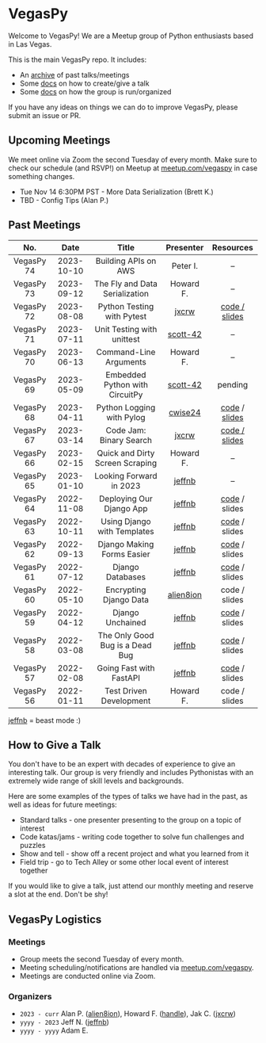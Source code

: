 # VegasPy
Welcome to VegasPy! We are a Meetup group of Python enthusiasts based in Las Vegas.

This is the main VegasPy repo. It includes:

- An [archive](https://github.com/jxcrw/vegaspy/tree/main/meetings) of past talks/meetings
- Some [docs](https://github.com/jxcrw/vegaspy#meeting-archive) on how to create/give a talk
- Some [docs](https://github.com/jxcrw/vegaspy#vegaspy-logistics) on how the group is run/organized

If you have any ideas on things we can do to improve VegasPy, please submit an issue or PR.

## Upcoming Meetings
We meet online via Zoom the second Tuesday of every month. Make sure to check our schedule (and RSVP!) on Meetup at [meetup.com/vegaspy](https://www.meetup.com/vegaspy) in case something changes.

- Tue Nov 14 6:30PM PST - More Data Serialization (Brett K.)
- TBD - Config Tips (Alan P.)


## Past Meetings
|    No.     |    Date    |              Title              |                 Presenter                 |                                                                          Resources                                                                          |
|:----------:|:----------:|:-------------------------------:|:-----------------------------------------:|:-----------------------------------------------------------------------------------------------------------------------------------------------------------:|
| VegasPy 74 | 2023-10-10 |      Building APIs on AWS       |                 Peter I.                  |                                                                              –                                                                              |
| VegasPy 73 | 2023-09-12 | The Fly and Data Serialization  |                 Howard F.                 |                                                                              –                                                                              |
| VegasPy 72 | 2023-08-08 |   Python Testing with Pytest    |     [jxcrw](https://github.com/jxcrw)     |                                                  [code / slides](https://github.com/jxcrw/vegaspy-pytest)                                                   |
| VegasPy 71 | 2023-07-11 |   Unit Testing with unittest    |  [scott-42](https://github.com/scott-42)  |                                                                              –                                                                              |
| VegasPy 70 | 2023-06-13 |     Command-Line Arguments      |                 Howard F.                 |                                                                              –                                                                              |
| VegasPy 69 | 2023-05-09 | Embedded Python with CircuitPy  |  [scott-42](https://github.com/scott-42)  |                                                                           pending                                                                           |
| VegasPy 68 | 2023-04-11 |    Python Logging with Pylog    |   [cwise24](https://gitlab.com/cwise24)   | [code](https://gitlab.com/cwise24/vegaspy) / [slides](https://docs.google.com/presentation/d/1iIiQkireleXZOhRNcqwn8CiII3NTxgCTqxCnpdfXu4g/edit?usp=sharing) |
| VegasPy 67 | 2023-03-14 |     Code Jam: Binary Search     |     [jxcrw](https://github.com/jxcrw)     |                                               [code / slides](https://github.com/jxcrw/vegaspy-binary-search)                                               |
| VegasPy 66 | 2023-02-15 | Quick and Dirty Screen Scraping |                 Howard F.                 |                                                                              –                                                                              |
| VegasPy 65 | 2023-01-10 |     Looking Forward in 2023     |    [jeffnb](https://github.com/jeffnb)    |                                                                              –                                                                              |
| VegasPy 64 | 2022-11-08 |    Deploying Our Django App     |    [jeffnb](https://github.com/jeffnb)    |                                                [code](https://github.com/jeffnb/pyvegas-mtg-django) / slides                                                |
| VegasPy 63 | 2022-10-11 |   Using Django with Templates   |    [jeffnb](https://github.com/jeffnb)    |                                                [code](https://github.com/jeffnb/pyvegas-mtg-django) / slides                                                |
| VegasPy 62 | 2022-09-13 |   Django Making Forms Easier    |    [jeffnb](https://github.com/jeffnb)    |                                                [code](https://github.com/jeffnb/pyvegas-mtg-django) / slides                                                |
| VegasPy 61 | 2022-07-12 |        Django Databases         |    [jeffnb](https://github.com/jeffnb)    |                                                [code](https://github.com/jeffnb/pyvegas-mtg-django) / slides                                                |
| VegasPy 60 | 2022-05-10 |     Encrypting Django Data      | [alien8ion](https://github.com/alien8ion) |                                                                        code / slides                                                                        |
| VegasPy 59 | 2022-04-12 |        Django Unchained         |    [jeffnb](https://github.com/jeffnb)    |                                                [code](https://github.com/jeffnb/pyvegas-mtg-django) / slides                                                |
| VegasPy 58 | 2022-03-08 | The Only Good Bug is a Dead Bug |    [jeffnb](https://github.com/jeffnb)    |                                                [code](https://github.com/jeffnb/pyvegas-debugging) / slides                                                 |
| VegasPy 57 | 2022-02-08 |     Going Fast with FastAPI     |    [jeffnb](https://github.com/jeffnb)    |                                                 [code](https://github.com/jeffnb/pyvegas-fast-api) / slides                                                 |
| VegasPy 56 | 2022-01-11 |     Test Driven Development     |                 Howard F.                 |                                                                        code / slides                                                                        |

[jeffnb](https://github.com/jeffnb) = beast mode :)


## How to Give a Talk
You don't have to be an expert with decades of experience to give an interesting talk. Our group is very friendly and includes Pythonistas with an extremely wide range of skill levels and backgrounds.

Here are some examples of the types of talks we have had in the past, as well as ideas for future meetings:

- Standard talks - one presenter presenting to the group on a topic of interest
- Code katas/jams - writing code together to solve fun challenges and puzzles
- Show and tell - show off a recent project and what you learned from it
- Field trip - go to Tech Alley or some other local event of interest together

If you would like to give a talk, just attend our monthly meeting and reserve a slot at the end. Don't be shy!


## VegasPy Logistics
### Meetings
- Group meets the second Tuesday of every month.
- Meeting scheduling/notifications are handled via [meetup.com/vegaspy](https://www.meetup.com/vegaspy).
- Meetings are conducted online via Zoom.


### Organizers
- `2023 - curr` Alan P. ([alien8ion](https://github.com/alien8ion)), Howard F. ([handle](handle)), Jak C. ([jxcrw](https://github.com/jxcrw))
- `yyyy - 2023` Jeff N. ([jeffnb](https://github.com/jeffnb))
- `yyyy - yyyy` Adam E.
